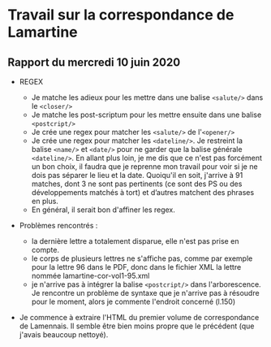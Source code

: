 # Travail sur la correspondance de Lamartine

## Rapport du mercredi 10 juin 2020


- REGEX
	- Je matche les adieux pour les mettre dans une balise `<salute/>` dans le `<closer/>`
	- Je matche les post-scriptum pour les mettre ensuite dans une balise `<postcript/>`
	- Je crée une regex pour matcher les `<salute/>` de l'`<opener/>`
	- Je crée une regex pour matcher les `<dateline/>`. Je restreint la balise `<name/>` et `<date/>` pour ne garder que la balise générale `<dateline/>`. En allant plus loin, je me dis que ce n'est pas forcément un bon choix, il faudra que je reprenne mon travail pour voir si je ne dois pas séparer le lieu et la date.
	Quoiqu'il en soit, j'arrive à 91 matches, dont 3 ne sont pas pertinents (ce sont des PS ou des développements matchés à tort) et d’autres matchent des phrases en plus. 
	- En général, il serait bon d'affiner les regex.


- Problèmes rencontrés :
	- la dernière lettre a totalement disparue, elle n'est pas prise en compte.
	- le corps de plusieurs lettres ne s'affiche pas, comme par exemple pour la lettre 96 dans le PDF, donc dans le fichier XML la lettre nommée lamartine-cor-vol1-95.xml
	- je n'arrive pas à intégrer la balise `<postcript/>` dans l'arborescence. Je rencontre un problème de syntaxe que je n'arrive pas à résoudre pour le moment, alors je commente l'endroit concerné (l.150)
	

- Je commence à extraire l'HTML du premier volume de correspondance de Lamennais. Il semble être bien moins propre que le précédent (que j'avais beaucoup nettoyé).
